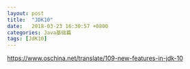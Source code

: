```yaml
---
layout: post
title:  "JDK10"
date:   2018-03-23 16:30:57 +0800
categories: Java基础篇
tags: [JdK10]
---
```






https://www.oschina.net/translate/109-new-features-in-jdk-10